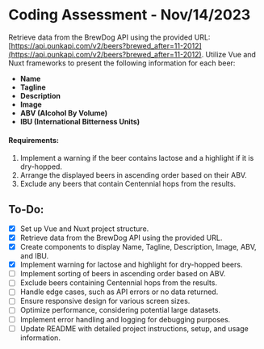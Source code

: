 # Coding Assessment - Nov/14/2023

Retrieve data from the BrewDog API using the provided URL: [https://api.punkapi.com/v2/beers?brewed_after=11-2012](https://api.punkapi.com/v2/beers?brewed_after=11-2012). Utilize Vue and Nuxt frameworks to present the following information for each beer:

- **Name**
- **Tagline**
- **Description**
- **Image**
- **ABV (Alcohol By Volume)**
- **IBU (International Bitterness Units)**

#### Requirements:
1. Implement a warning if the beer contains lactose and a highlight if it is dry-hopped.
2. Arrange the displayed beers in ascending order based on their ABV.
3. Exclude any beers that contain Centennial hops from the results.

## To-Do:
- [X] Set up Vue and Nuxt project structure.
- [X] Retrieve data from the BrewDog API using the provided URL.
- [X] Create components to display Name, Tagline, Description, Image, ABV, and IBU.
- [X] Implement warning for lactose and highlight for dry-hopped beers.
- [ ] Implement sorting of beers in ascending order based on ABV.
- [ ] Exclude beers containing Centennial hops from the results.
- [ ] Handle edge cases, such as API errors or no data returned.
- [ ] Ensure responsive design for various screen sizes.
- [ ] Optimize performance, considering potential large datasets.
- [ ] Implement error handling and logging for debugging purposes.
- [ ] Update README with detailed project instructions, setup, and usage information.
